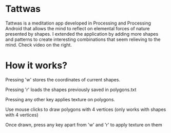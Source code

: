 # Tattwas

Tattwas is a meditation app developed in Processing and Processing Android that allows the mind to reflect on elemental forces of nature presented by shapes. I extended the application by adding more shapes and patterns to create interesting combinations that seem relieving to the mind. Check video on the right.


# How it works?

Pressing 'w' stores the coordinates of current shapes.

Pressing 'r' loads the shapes previously saved in polygons.txt

Pressing any other key applies texture on polygons.

Use mouse clicks to draw polygons with 4 vertices (only works with shapes with 4 vertices)

Once drawn, press any key apart from 'w' and 'r' to apply texture on them
